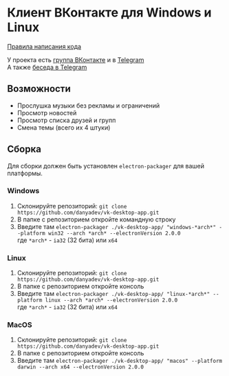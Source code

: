# Клиент ВКонтакте для Windows и Linux
[Правила написания кода](/docs/CODING_STYLE.md)

У проекта есть [группа ВКонтакте](https://vk.com/vk_desktop_app) и в [Telegram](https://t.me/vkdesktop)  
А также [беседа в Telegram](https://t.me/vkdesktopteam)
## Возможности
* Прослушка музыки без рекламы и ограничений
* Просмотр новостей
* Просмотр списка друзей и групп
* Смена темы (всего их 4 штуки)
## Сборка
Для сборки должен быть установлен `electron-packager` для вашей платформы.
### Windows
1. Склонируйте репозиторий: `git clone https://github.com/danyadev/vk-desktop-app.git`
2. В папке с репозиторием откройте командную строку
3. Введите там `electron-packager ./vk-desktop-app/ "windows-*arch*" --platform win32 --arch *arch* --electronVersion 2.0.0`  
где `*arch*` - `ia32` (32 бита) или `x64`
### Linux
1. Склонируйте репозиторий: `git clone https://github.com/danyadev/vk-desktop-app.git`
2. В папке с репозиторием откройте консоль
3. Введите там `electron-packager ./vk-desktop-app/ "linux-*arch*" --platform linux --arch *arch* --electronVersion 2.0.0`  
где `*arch*` - `ia32` (32 бита) или `x64`
### MacOS
1. Склонируйте репозиторий: `git clone https://github.com/danyadev/vk-desktop-app.git`
2. В папке с репозиторием откройте консоль
3. Введите там `electron-packager ./vk-desktop-app/ "macos" --platform darwin --arch x64 --electronVersion 2.0.0`
